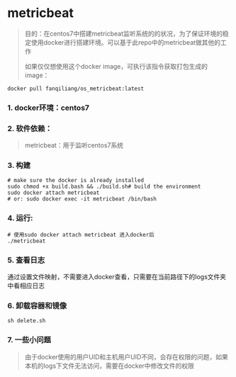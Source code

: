 # metricbeat
> 目的：在centos7中搭建metricbeat监听系统的的状况，为了保证环境的稳定使用docker进行搭建环境。可以基于此repo中的metricbeat做其他的工作
>
> 如果仅仅想使用这个docker image，可执行该指令获取打包生成的image：
```shell script
docker pull fanqiliang/os_metricbeat:latest
```
### 1. docker环境：centos7
### 2. 软件依赖：
> metricbeat：用于监听centos7系统

### 3. 构建
```shell script
# make sure the docker is already installed
sudo chmod +x build.bash && ./build.sh# build the environment
sudo docker attach metricbeat
# or: sudo docker exec -it metricbeat /bin/bash
```

### 4. 运行:
```shell script
# 使用sudo docker attach metricbeat 进入docker后
./metricbeat
```

### 5. 查看日志
通过设置文件映射，不需要进入docker查看，只需要在当前路径下的logs文件夹中看相应日志

### 6. 卸载容器和镜像
```shell script
sh delete.sh
```

### 7. 一些小问题
> 由于docker使用的用户UID和主机用户UID不同，会存在权限的问题，如果本机的logs下文件无法访问，需要在docker中修改文件的权限